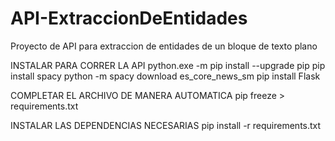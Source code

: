 # API-ExtraccionDeEntidades

Proyecto de API para extraccion de entidades de un bloque de texto plano

INSTALAR PARA CORRER LA API
python.exe -m pip install --upgrade pip
pip install spacy
python -m spacy download es_core_news_sm
pip install Flask

COMPLETAR EL ARCHIVO DE MANERA AUTOMATICA
pip freeze > requirements.txt

INSTALAR LAS DEPENDENCIAS NECESARIAS
pip install -r requirements.txt
